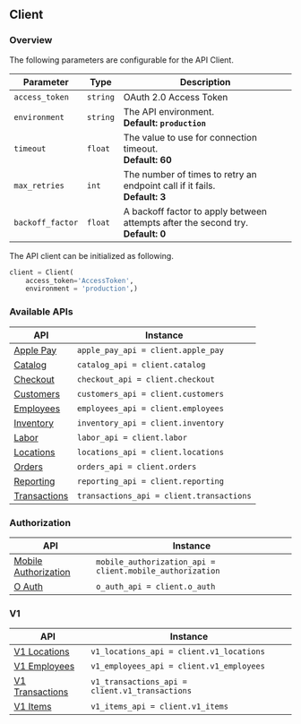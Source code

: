 ## Client

### Overview

The following parameters are configurable for the API Client.

| Parameter | Type | Description |
|  --- | --- | --- |
| `access_token` | `string` | OAuth 2.0 Access Token |
| `environment` | `string` | The API environment. <br> **Default: `production`** |
| `timeout` | `float` | The value to use for connection timeout. <br> **Default: 60** |
| `max_retries` | `int` | The number of times to retry an endpoint call if it fails. <br> **Default: 3** |
| `backoff_factor` | `float` | A backoff factor to apply between attempts after the second try. <br> **Default: 0** |

The API client can be initialized as following.

```python
client = Client(
    access_token='AccessToken',
    environment = 'production',)
```

### Available APIs

| API | Instance |
| --- | --- |
| [Apple Pay](apple-pay.md) | ```apple_pay_api = client.apple_pay``` |
| [Catalog](catalog.md) | ```catalog_api = client.catalog``` |
| [Checkout](checkout.md) | ```checkout_api = client.checkout``` |
| [Customers](customers.md) | ```customers_api = client.customers``` |
| [Employees](employees.md) | ```employees_api = client.employees``` |
| [Inventory](inventory.md) | ```inventory_api = client.inventory``` |
| [Labor](labor.md) | ```labor_api = client.labor``` |
| [Locations](locations.md) | ```locations_api = client.locations``` |
| [Orders](orders.md) | ```orders_api = client.orders``` |
| [Reporting](reporting.md) | ```reporting_api = client.reporting``` |
| [Transactions](transactions.md) | ```transactions_api = client.transactions``` |

### Authorization

| API | Instance |
| --- | --- |
| [Mobile Authorization](mobile-authorization.md) | ```mobile_authorization_api = client.mobile_authorization``` |
| [O Auth](o-auth.md) | ```o_auth_api = client.o_auth``` |

### V1

| API | Instance |
| --- | --- |
| [V1 Locations](v1-locations.md) | ```v1_locations_api = client.v1_locations``` |
| [V1 Employees](v1-employees.md) | ```v1_employees_api = client.v1_employees``` |
| [V1 Transactions](v1-transactions.md) |  ```v1_transactions_api = client.v1_transactions``` |
| [V1 Items](v1-items.md) | ```v1_items_api = client.v1_items``` |